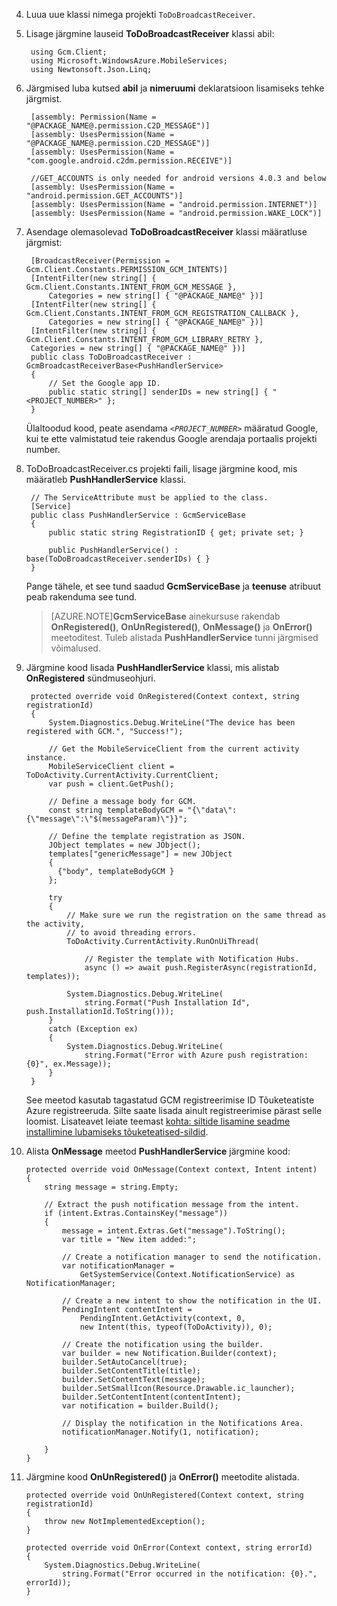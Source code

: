 4. Luua uue klassi nimega projekti `ToDoBroadcastReceiver`.

5. Lisage järgmine lauseid **ToDoBroadcastReceiver** klassi abil:

        using Gcm.Client;
        using Microsoft.WindowsAzure.MobileServices;
        using Newtonsoft.Json.Linq;

6. Järgmised luba kutsed **abil** ja **nimeruumi** deklaratsioon lisamiseks tehke järgmist.

        [assembly: Permission(Name = "@PACKAGE_NAME@.permission.C2D_MESSAGE")]
        [assembly: UsesPermission(Name = "@PACKAGE_NAME@.permission.C2D_MESSAGE")]
        [assembly: UsesPermission(Name = "com.google.android.c2dm.permission.RECEIVE")]

        //GET_ACCOUNTS is only needed for android versions 4.0.3 and below
        [assembly: UsesPermission(Name = "android.permission.GET_ACCOUNTS")]
        [assembly: UsesPermission(Name = "android.permission.INTERNET")]
        [assembly: UsesPermission(Name = "android.permission.WAKE_LOCK")]

7. Asendage olemasolevad **ToDoBroadcastReceiver** klassi määratluse järgmist:
 
        [BroadcastReceiver(Permission = Gcm.Client.Constants.PERMISSION_GCM_INTENTS)]
        [IntentFilter(new string[] { Gcm.Client.Constants.INTENT_FROM_GCM_MESSAGE }, 
            Categories = new string[] { "@PACKAGE_NAME@" })]
        [IntentFilter(new string[] { Gcm.Client.Constants.INTENT_FROM_GCM_REGISTRATION_CALLBACK }, 
            Categories = new string[] { "@PACKAGE_NAME@" })]
        [IntentFilter(new string[] { Gcm.Client.Constants.INTENT_FROM_GCM_LIBRARY_RETRY }, 
        Categories = new string[] { "@PACKAGE_NAME@" })]
        public class ToDoBroadcastReceiver : GcmBroadcastReceiverBase<PushHandlerService>
        {
            // Set the Google app ID.
            public static string[] senderIDs = new string[] { "<PROJECT_NUMBER>" };
        }

    Ülaltoodud kood, peate asendama _`<PROJECT_NUMBER>`_ määratud Google, kui te ette valmistatud teie rakendus Google arendaja portaalis projekti number. 

8. ToDoBroadcastReceiver.cs projekti faili, lisage järgmine kood, mis määratleb **PushHandlerService** klassi.
 
        // The ServiceAttribute must be applied to the class.
        [Service] 
        public class PushHandlerService : GcmServiceBase
        {
            public static string RegistrationID { get; private set; }
 
            public PushHandlerService() : base(ToDoBroadcastReceiver.senderIDs) { }
        }

    Pange tähele, et see tund saadud **GcmServiceBase** ja **teenuse** atribuut peab rakenduma see tund.

    >[AZURE.NOTE]**GcmServiceBase** ainekursuse rakendab **OnRegistered()**, **OnUnRegistered()**, **OnMessage()** ja **OnError()** meetoditest. Tuleb alistada **PushHandlerService** tunni järgmised võimalused.

5. Järgmine kood lisada **PushHandlerService** klassi, mis alistab **OnRegistered** sündmuseohjuri. 

        protected override void OnRegistered(Context context, string registrationId)
        {
            System.Diagnostics.Debug.WriteLine("The device has been registered with GCM.", "Success!");

            // Get the MobileServiceClient from the current activity instance.
            MobileServiceClient client = ToDoActivity.CurrentActivity.CurrentClient;
            var push = client.GetPush();

            // Define a message body for GCM.
            const string templateBodyGCM = "{\"data\":{\"message\":\"$(messageParam)\"}}";

            // Define the template registration as JSON.
            JObject templates = new JObject();
            templates["genericMessage"] = new JObject
            {
              {"body", templateBodyGCM }
            };

            try
            {
                // Make sure we run the registration on the same thread as the activity, 
                // to avoid threading errors.
                ToDoActivity.CurrentActivity.RunOnUiThread(

                    // Register the template with Notification Hubs.
                    async () => await push.RegisterAsync(registrationId, templates));
                
                System.Diagnostics.Debug.WriteLine(
                    string.Format("Push Installation Id", push.InstallationId.ToString()));
            }
            catch (Exception ex)
            {
                System.Diagnostics.Debug.WriteLine(
                    string.Format("Error with Azure push registration: {0}", ex.Message));
            }
        }

    See meetod kasutab tagastatud GCM registreerimise ID Tõuketeatiste Azure registreeruda. Silte saate lisada ainult registreerimise pärast selle loomist. Lisateavet leiate teemast [kohta: siltide lisamine seadme installimine lubamiseks tõuketeatised-sildid](../articles/app-service-mobile/app-service-mobile-dotnet-backend-how-to-use-server-sdk.md#tags).

10. Alista **OnMessage** meetod **PushHandlerService** järgmine kood:

        protected override void OnMessage(Context context, Intent intent)
        {          
            string message = string.Empty;

            // Extract the push notification message from the intent.
            if (intent.Extras.ContainsKey("message"))
            {
                message = intent.Extras.Get("message").ToString();
                var title = "New item added:";

                // Create a notification manager to send the notification.
                var notificationManager = 
                    GetSystemService(Context.NotificationService) as NotificationManager;

                // Create a new intent to show the notification in the UI. 
                PendingIntent contentIntent = 
                    PendingIntent.GetActivity(context, 0, 
                    new Intent(this, typeof(ToDoActivity)), 0);           

                // Create the notification using the builder.
                var builder = new Notification.Builder(context);
                builder.SetAutoCancel(true);
                builder.SetContentTitle(title);
                builder.SetContentText(message);
                builder.SetSmallIcon(Resource.Drawable.ic_launcher);
                builder.SetContentIntent(contentIntent);
                var notification = builder.Build();

                // Display the notification in the Notifications Area.
                notificationManager.Notify(1, notification);

            }
        }

12. Järgmine kood **OnUnRegistered()** ja **OnError()** meetodite alistada.

        protected override void OnUnRegistered(Context context, string registrationId)
        {
            throw new NotImplementedException();
        }

        protected override void OnError(Context context, string errorId)
        {
            System.Diagnostics.Debug.WriteLine(
                string.Format("Error occurred in the notification: {0}.", errorId));
        }